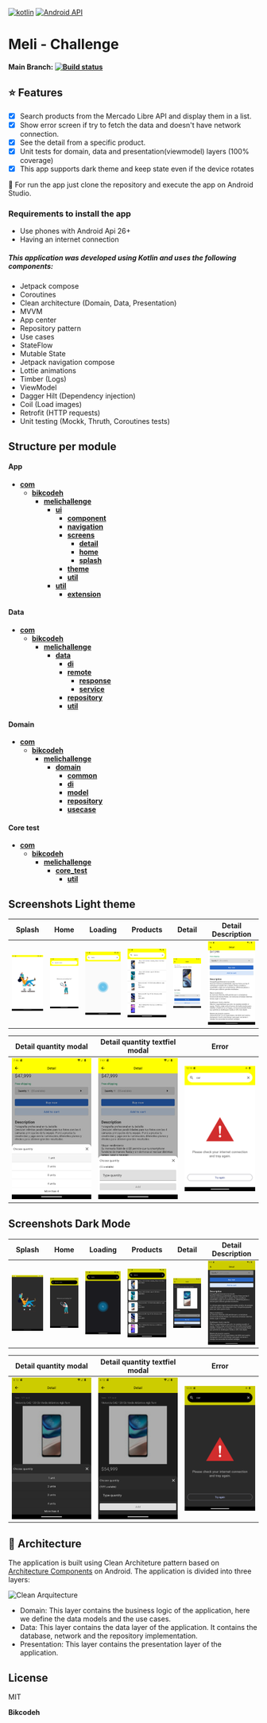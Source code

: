 [![kotlin](https://img.shields.io/github/languages/top/bikcodeh/ToDoApp.svg?style=for-the-badge&color=blueviolet)](https://kotlinlang.org/) [![Android API](https://img.shields.io/badge/api-26%2B-brightgreen.svg?style=for-the-badge)](https://android-arsenal.com/api?level=26)
# Meli - Challenge 
#### Main Branch: [![Build status](https://build.appcenter.ms/v0.1/apps/544ffef5-a298-4f4a-8c94-9e41c3f845d0/branches/main/badge)](https://appcenter.ms)

## :star: Features

- [x] Search products from the Mercado Libre API and display them in a list.
- [x] Show error screen if try to fetch the data and doesn't have network connection.
- [x] See the detail from a specific product.
- [x] Unit tests for domain, data and presentation(viewmodel) layers (100% coverage)
- [x] This app supports dark theme and keep state even if the device rotates

:runner: For run the app just clone the repository and execute the app on Android Studio.

### Requirements to install the app
- Use phones with Android Api 26+
- Having an internet connection

##### This application was developed using Kotlin and uses the following components:
- Jetpack compose
- Coroutines
- Clean architecture (Domain, Data, Presentation)
- MVVM
- App center
- Repository pattern
- Use cases
- StateFlow
- Mutable State
- Jetpack navigation compose
- Lottie animations
- Timber (Logs)
- ViewModel
- Dagger Hilt (Dependency injection)
- Coil (Load images)
- Retrofit (HTTP requests)
- Unit testing (Mockk, Thruth, Coroutines tests)

## Structure per module
#### App
- [**com**](com)
    - [**bikcodeh**](com/bikcodeh)
        - [**melichallenge**](com/bikcodeh/melichallenge)
            - [**ui**](com/bikcodeh/melichallenge/ui)
                - [**component**](com/bikcodeh/melichallenge/ui/component)
                - [**navigation**](com/bikcodeh/melichallenge/ui/navigation)
                - [**screens**](com/bikcodeh/melichallenge/ui/screens)
                    - [**detail**](com/bikcodeh/melichallenge/ui/screens/detail)
                    - [**home**](com/bikcodeh/melichallenge/ui/screens/home)
                    - [**splash**](com/bikcodeh/melichallenge/ui/screens/splash)
                - [**theme**](com/bikcodeh/melichallenge/ui/theme)
                - [**util**](com/bikcodeh/melichallenge/ui/util)
            - [**util**](com/bikcodeh/melichallenge/util)
                - [**extension**](com/bikcodeh/melichallenge/util/extension)

#### Data
- [**com**](com)
    - [**bikcodeh**](com/bikcodeh)
        - [**melichallenge**](com/bikcodeh/melichallenge)
            - [**data**](com/bikcodeh/melichallenge/data)
                - [**di**](com/bikcodeh/melichallenge/data/di)
                - [**remote**](com/bikcodeh/melichallenge/data/remote)
                    - [**response**](com/bikcodeh/melichallenge/data/remote/response)
                    - [**service**](com/bikcodeh/melichallenge/data/remote/service)
                - [**repository**](com/bikcodeh/melichallenge/data/repository)
                - [**util**](com/bikcodeh/melichallenge/data/util)

####  Domain 
- [**com**](com)
    - [**bikcodeh**](com/bikcodeh)
        - [**melichallenge**](com/bikcodeh/melichallenge)
            - [**domain**](com/bikcodeh/melichallenge/domain)
                - [**common**](com/bikcodeh/melichallenge/domain/common)
                - [**di**](com/bikcodeh/melichallenge/domain/di)
                - [**model**](com/bikcodeh/melichallenge/domain/model)
                - [**repository**](com/bikcodeh/melichallenge/domain/repository)
                - [**usecase**](com/bikcodeh/melichallenge/domain/usecase)

#### Core test
- [**com**](com)
    - [**bikcodeh**](com/bikcodeh)
        - [**melichallenge**](com/bikcodeh/melichallenge)
            - [**core_test**](com/bikcodeh/melichallenge/core_test)
                - [**util**](com/bikcodeh/melichallenge/core_test/util)

## Screenshots Light theme
 | Splash |     Home    |  Loading  |   Products    |  Detail | Detail Description |
 | :----: | :---------: | :-------: | :-----------: | :-----: | :-----: |
 |![Splash](assets/screenshots/splash.png?raw=true)|![Home](assets/screenshots/home.png?raw=true)|![Loading](assets/screenshots/loading.png?raw=true)|![Products](assets/screenshots/searched.png?raw=true)|![Detail](assets/screenshots/detail.png?raw=true) |  ![Detail Description ](assets/screenshots/detail_description.png?raw=true)  |

|   Detail quantity modal  |    Detail quantity textfiel modal | Error  |
| :----------------------: | :--------------------------------: | :----------------:|
| ![Detail quantity modal](assets/screenshots/modal_quantity.png?raw=true)  |  ![Detail quantity textfiel modal](assets/screenshots/modal_quantity_textfield.png?raw=true)    | ![Error](assets/screenshots/error.png?raw=true) |

## Screenshots Dark Mode

 | Splash |     Home    |  Loading  |   Products    |  Detail | Detail Description |
 | :----: | :---------: | :-------: | :-----------: | :-----: | :-----: |
 |![Splash](assets/screenshots/splash_dark.png?raw=true)|![Home](assets/screenshots/home_dark.png?raw=true)|![Loading](assets/screenshots/loading_dark.png?raw=true)|![Products](assets/screenshots/searched_dark.png?raw=true)|![Detail](assets/screenshots/detail_dark.png?raw=true) |![Detail](assets/screenshots/detail_description_dark.png?raw=true)|

|   Detail quantity modal  |    Detail quantity textfiel modal  | Error  |
| :----------------------: | :--------------------------------: | :----------------: | 
| ![Detail quantity modal](assets/screenshots/modal_quantity_dark.png?raw=true)  |  ![Detail quantity textfiel modal](assets/screenshots/modal_quantity_textfield_dark.png?raw=true)   | ![Error](assets/screenshots/error_dark.png?raw=true) |

## :dart: Architecture

The application is built using Clean Architeture pattern based on [Architecture Components](https://developer.android.com/jetpack/guide#recommended-app-arch) on Android. The application is divided into three layers:

![Clean Arquitecture](https://devexperto.com/wp-content/uploads/2018/10/clean-architecture-own-layers.png)

- Domain: This layer contains the business logic of the application, here we define the data models and the use cases.
- Data: This layer contains the data layer of the application. It contains the database, network and the repository implementation.
- Presentation: This layer contains the presentation layer of the application.

## License

MIT

**Bikcodeh**
